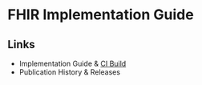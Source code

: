 # FHIR Implementation Guide


## Links
* Implementation Guide & [CI Build](http://build.fhir.org/ig/ahdis/ch-emed-pmp)
* Publication History & Releases
